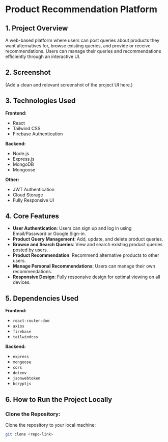 # Product Recommendation Platform

## 1. Project Overview

A web-based platform where users can post queries about products they want alternatives for, browse existing queries, and provide or receive recommendations. Users can manage their queries and recommendations efficiently through an interactive UI.

## 2. Screenshot

(Add a clean and relevant screenshot of the project UI here.)

## 3. Technologies Used

**Frontend:**
- React
- Tailwind CSS
- Firebase Authentication

**Backend:**
- Node.js
- Express.js
- MongoDB
- Mongoose

**Other:**
- JWT Authentication
- Cloud Storage
- Fully Responsive UI

## 4. Core Features

- **User Authentication**: Users can sign up and log in using Email/Password or Google Sign-in.
- **Product Query Management**: Add, update, and delete product queries.
- **Browse and Search Queries**: View and search existing product queries posted by users.
- **Product Recommendation**: Recommend alternative products to other users.
- **Manage Personal Recommendations**: Users can manage their own recommendations.
- **Responsive Design**: Fully responsive design for optimal viewing on all devices.

## 5. Dependencies Used

**Frontend:**
- `react-router-dom`
- `axios`
- `firebase`
- `tailwindcss`

**Backend:**
- `express`
- `mongoose`
- `cors`
- `dotenv`
- `jsonwebtoken`
- `bcryptjs`

## 6. How to Run the Project Locally

### Clone the Repository:

Clone the repository to your local machine:

```sh
git clone <repo-link>
